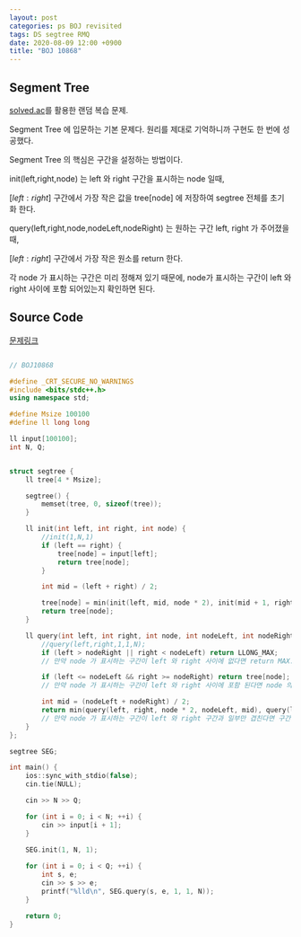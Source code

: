 ```yaml
---
layout: post
categories: ps BOJ revisited
tags: DS segtree RMQ
date: 2020-08-09 12:00 +0900
title: "BOJ 10868"
---
```


## Segment Tree

[solved.ac](https://solved.ac)를 활용한 랜덤 복습 문제.  

Segment Tree 에 입문하는 기본 문제다. 원리를 제대로 기억하니까 구현도 한 번에 성공했다.  

Segment Tree 의 핵심은 구간을 설정하는 방법이다.  

init(left,right,node) 는 left 와 right 구간을 표시하는 node 일때,  

$[left : right]$ 구간에서 가장 작은 값을 tree[node] 에 저장하여 segtree 전체를 초기화 한다.  

query(left,right,node,nodeLeft,nodeRight) 는 원하는 구간 left, right 가 주어졌을때,  

$[left : right]$ 구간에서 가장 작은 원소를 return 한다.

각 node 가 표시하는 구간은 미리 정해져 있기 때문에, node가 표시하는 구간이 left 와 right 사이에 포함 되어있는지 확인하면 된다.



## Source Code

[문제링크](https://www.acmicpc.net/problem/10868)

```cpp

// BOJ10868

#define _CRT_SECURE_NO_WARNINGS
#include <bits/stdc++.h>
using namespace std;

#define Msize 100100
#define ll long long

ll input[100100];
int N, Q;


struct segtree {
	ll tree[4 * Msize];

	segtree() {
		memset(tree, 0, sizeof(tree));
	}

	ll init(int left, int right, int node) {
		//init(1,N,1)
		if (left == right) {
			tree[node] = input[left];
			return tree[node];
		}

		int mid = (left + right) / 2;

		tree[node] = min(init(left, mid, node * 2), init(mid + 1, right, node * 2 + 1));
		return tree[node];
	}

	ll query(int left, int right, int node, int nodeLeft, int nodeRight) {
		//query(left,right,1,1,N);
		if (left > nodeRight || right < nodeLeft) return LLONG_MAX;
		// 만약 node 가 표시하는 구간이 left 와 right 사이에 없다면 return MAX.

		if (left <= nodeLeft && right >= nodeRight) return tree[node];
		// 만약 node 가 표시하는 구간이 left 와 right 사이에 포함 된다면 node 의 값을 return.

		int mid = (nodeLeft + nodeRight) / 2;
		return min(query(left, right, node * 2, nodeLeft, mid), query(left, right, node * 2 + 1, mid + 1, nodeRight));
		// 만약 node 가 표시하는 구간이 left 와 right 구간과 일부만 겹친다면 구간을 쪼갠다.
	}
};

segtree SEG;

int main() {
	ios::sync_with_stdio(false);
	cin.tie(NULL);

	cin >> N >> Q;

	for (int i = 0; i < N; ++i) {
		cin >> input[i + 1];
	}
	
	SEG.init(1, N, 1);

	for (int i = 0; i < Q; ++i) {
		int s, e;
		cin >> s >> e;
		printf("%lld\n", SEG.query(s, e, 1, 1, N));
	}

	return 0;
}

```